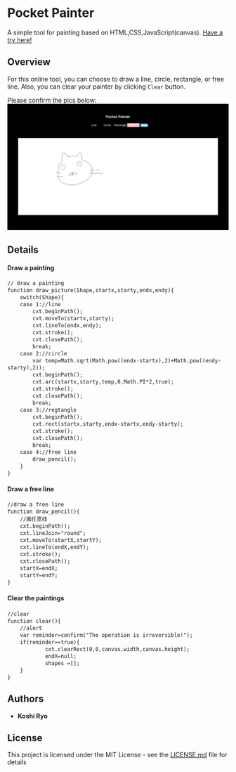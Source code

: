 # Pocket Painter

A simple tool for painting based on HTML,CSS,JavaScript(canvas).
[Have a try here!](https://jiaozi1122.com/painter/ "Have a try here!")

## Overview
For this online tool, you can choose to draw a line, circle, rectangle, or free line. Also, you can clear your painter by clicking `Clear` button.

Please confirm the pics below:
![Dialog Layout](https://github.com/koshiryo/pocketPainter/blob/master/img/1.png)

## Details
#### Draw a painting
    // draw a painting
    function draw_picture(Shape,startx,starty,endx,endy){
    	switch(Shape){	
    	case 1://line
    		cxt.beginPath();
    		cxt.moveTo(startx,starty);
    		cxt.lineTo(endx,endy);
    		cxt.stroke();
    		cxt.closePath();
    		break;
    	case 2://circle
    		var temp=Math.sqrt(Math.pow((endx-startx),2)+Math.pow((endy-starty),2));
    		cxt.beginPath();
    		cxt.arc(startx,starty,temp,0,Math.PI*2,true);
    		cxt.stroke();
    		cxt.closePath();
    		break;	
    	case 3://regtangle
    		cxt.beginPath();
    		cxt.rect(startx,starty,endx-startx,endy-starty);
    		cxt.stroke();
    		cxt.closePath();
    		break;	
    	case 4://free line
    		draw_pencil();
    	}
    }
#### Draw a free line
    //draw a free line
    function draw_pencil(){
    	//画任意线
    	cxt.beginPath();
    	cxt.lineJoin="round";
    	cxt.moveTo(startX,startY);	
    	cxt.lineTo(endX,endY);	
    	cxt.stroke();
    	cxt.closePath();
    	startX=endX;
    	startY=endY;
    }

#### Clear the paintings
    //clear
    function clear(){
    	//alert
    	var reminder=confirm("The operation is irreversible!");
    	if(reminder==true){
    			cxt.clearRect(0,0,canvas.width,canvas.height);
    			endX=null;
    			shapes =[];
    	}
    }
## Authors

* **Koshi Ryo**

## License

This project is licensed under the MIT License - see the [LICENSE.md](LICENSE.md) file for details

